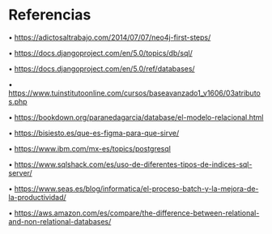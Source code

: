 # Referencias
• https://adictosaltrabajo.com/2014/07/07/neo4j-first-steps/

• https://docs.djangoproject.com/en/5.0/topics/db/sql/

• https://docs.djangoproject.com/en/5.0/ref/databases/

• https://www.tuinstitutoonline.com/cursos/baseavanzado1_v1606/03atributos.php

• https://bookdown.org/paranedagarcia/database/el-modelo-relacional.html

• https://bisiesto.es/que-es-figma-para-que-sirve/

• https://www.ibm.com/mx-es/topics/postgresql

• https://www.sqlshack.com/es/uso-de-diferentes-tipos-de-indices-sql-server/

• https://www.seas.es/blog/informatica/el-proceso-batch-y-la-mejora-de-la-productividad/

• https://aws.amazon.com/es/compare/the-difference-between-relational-and-non-relational-databases/

